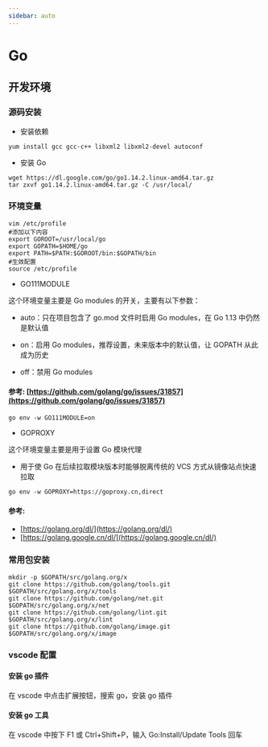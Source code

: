 ```yaml
---
sidebar: auto
---
```


# Go

## 开发环境

### 源码安装

- 安装依赖

```shell
yum install gcc gcc-c++ libxml2 libxml2-devel autoconf
```

- 安装 Go

```shell
wget https://dl.google.com/go/go1.14.2.linux-amd64.tar.gz
tar zxvf go1.14.2.linux-amd64.tar.gz -C /usr/local/
```

### 环境变量

```shell
vim /etc/profile
#添加以下内容
export GOROOT=/usr/local/go
export GOPATH=$HOME/go
export PATH=$PATH:$GOROOT/bin:$GOPATH/bin
#生效配置
source /etc/profile
```

- GO111MODULE

这个环境变量主要是 Go modules 的开关，主要有以下参数：

- auto：只在项目包含了 go.mod 文件时启用 Go modules，在 Go 1.13 中仍然是默认值

- on：启用 Go modules，推荐设置，未来版本中的默认值，让 GOPATH 从此成为历史

- off：禁用 Go modules

#### 参考: [https://github.com/golang/go/issues/31857](https://github.com/golang/go/issues/31857)

```shell
go env -w GO111MODULE=on
```

- GOPROXY

这个环境变量主要是用于设置 Go 模块代理

- 用于使 Go 在后续拉取模块版本时能够脱离传统的 VCS 方式从镜像站点快速拉取

```shell
go env -w GOPROXY=https://goproxy.cn,direct
```

#### 参考:

- [https://golang.org/dl/](https://golang.org/dl/)
- [https://golang.google.cn/dl/](https://golang.google.cn/dl/)

### 常用包安装

```shell
mkdir -p $GOPATH/src/golang.org/x
git clone https://github.com/golang/tools.git $GOPATH/src/golang.org/x/tools
git clone https://github.com/golang/net.git $GOPATH/src/golang.org/x/net
git clone https://github.com/golang/lint.git $GOPATH/src/golang.org/x/lint
git clone https://github.com/golang/image.git $GOPATH/src/golang.org/x/image
```

### vscode 配置

#### 安装 go 插件

在 vscode 中点击扩展按钮，搜索 go，安装 go 插件

#### 安装 go 工具

在 vscode 中按下 F1 或 Ctrl+Shift+P，输入 Go:Install/Update Tools 回车
